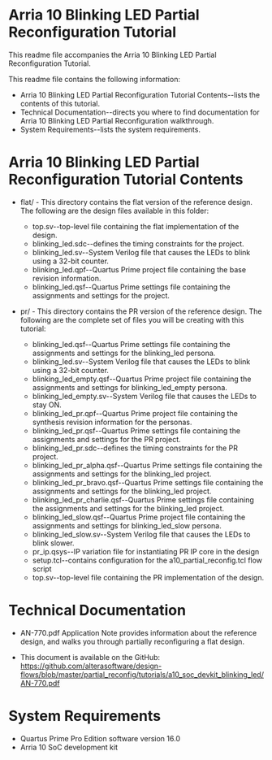 Arria 10 Blinking LED Partial Reconfiguration Tutorial
=================================================================

This readme file accompanies the Arria 10 Blinking LED Partial Reconfiguration Tutorial.

This readme file contains the following information:

*  Arria 10 Blinking LED Partial Reconfiguration Tutorial Contents--lists the contents of this tutorial.
*  Technical Documentation--directs you where to find documentation for Arria 10 Blinking LED Partial Reconfiguration walkthrough.
*  System Requirements--lists the system requirements.

# Arria 10 Blinking LED Partial Reconfiguration Tutorial Contents

*  flat/ - This directory contains the flat version of the reference design. The following are the design files available in this folder:
	* top.sv--top-level file containing the flat implementation of the design.
	* blinking_led.sdc--defines the timing constraints for the project.
	* blinking_led.sv--System Verilog file that causes the LEDs to blink using a 32-bit counter.
	* blinking_led.qpf--Quartus Prime project file containing the base revision information.
	* blinking_led.qsf--Quartus Prime settings file containing the assignments and settings for the project.

*  pr/ - This directory contains the PR version of the reference design. The following are the complete set of files you will be creating with this tutorial:
	* blinking_led.qsf--Quartus Prime settings file containing the assignments and settings for the blinking_led persona.
	* blinking_led.sv--System Verilog file that causes the LEDs to blink using a 32-bit counter.
	* blinking_led_empty.qsf--Quartus Prime project file containing the assignments and settings for blinking_led_empty persona.
	* blinking_led_empty.sv--System Verilog file that causes the LEDs to stay ON.
	* blinking_led_pr.qpf--Quartus Prime project file containing the synthesis revision information for the personas.
	* blinking_led_pr.qsf--Quartus Prime settings file containing the assignments and settings for the PR project.
	* blinking_led_pr.sdc--defines the timing constraints for the PR project.
	* blinking_led_pr_alpha.qsf--Quartus Prime settings file containing the assignments and settings for the blinking_led project.
	* blinking_led_pr_bravo.qsf--Quartus Prime settings file containing the assignments and settings for the blinking_led project.
	* blinking_led_pr_charlie.qsf--Quartus Prime settings file containing the assignments and settings for the blinking_led project.
	* blinking_led_slow.qsf--Quartus Prime project file containing the assignments and settings for blinking_led_slow persona.
	* blinking_led_slow.sv--System Verilog file that causes the LEDs to blink slower.
	* pr_ip.qsys--IP variation file for instantiating PR IP core in the design
	* setup.tcl--contains configuration for the a10_partial_reconfig.tcl flow script   
	* top.sv--top-level file containing the PR implementation of the design.
                 
# Technical Documentation

*  AN-770.pdf Application Note provides information about the reference design, and walks you through partially reconfiguring a flat design.

*  This document is available on the GitHub:
   https://github.com/alterasoftware/design-flows/blob/master/partial_reconfig/tutorials/a10_soc_devkit_blinking_led/AN-770.pdf

# System Requirements

*  Quartus Prime Pro Edition software version 16.0
*  Arria 10 SoC development kit

